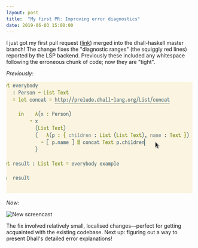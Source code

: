```yaml
---
layout: post
title:  "My first PR: Improving error diagnostics"
date: 2019-06-03 15:00:00
---
```


I just got my first pull request ([link]()) merged into the dhall-haskell master branch! The change fixes the "diagnostic ranges" (the squiggly red lines) reported by the LSP backend. Previously these included any whitespace following the erroneous chunk of code; now they are "tight".


*Previously:*

![Old screencast](/images/screencast-diagnostics-old.png)

*Now:*

![New screencast](/images/screencast-diagnostics-new.png)

The fix involved relatively small, localised changes&mdash;perfect for getting acquainted with the existing codebase. Next up: figuring out a way to present Dhall's detailed error explanations!
